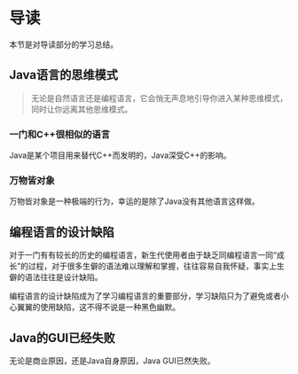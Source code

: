 # 导读

本节是对导读部分的学习总结。

## Java语言的思维模式

>无论是自然语言还是编程语言，它会悄无声息地引导你进入某种思维模式，同时让你远离其他思维模式。

### 一门和C++很相似的语言

Java是某个项目用来替代C++而发明的，Java深受C++的影响。

### 万物皆对象

万物皆对象是一种极端的行为，幸运的是除了Java没有其他语言这样做。

## 编程语言的设计缺陷

对于一门有有较长的历史的编程语言，新生代使用者由于缺乏同编程语言一同“成长”的过程，对于很多生僻的语法难以理解和掌握，往往容易自我怀疑，事实上生僻的语法往往是设计缺陷。

编程语言的设计缺陷成为了学习编程语言的重要部分，学习缺陷只为了避免或者小心翼翼的使用缺陷，这不得不说是一种黑色幽默。

## Java的GUI已经失败

无论是商业原因，还是Java自身原因，Java GUI已然失败。
